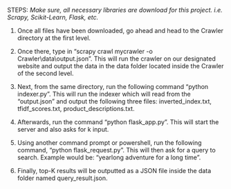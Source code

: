 STEPS:
*Make sure, all necessary libraries are download for this project. i.e. Scrapy, Scikit-Learn, Flask, etc.*

1. Once all files have been downloaded, go ahead and head to the Crawler directory at the first level. 

2. Once there, type in “scrapy crawl mycrawler -o Crawler\\data\\output.json”. This will run the crawler on our designated website and output the data in the data folder located inside the Crawler of the second level.

3. Next, from the same directory, run the following command “python indexer.py”. This will run the indexer which will read from the “output.json” and output the following three files: inverted_index.txt, tfidf_scores.txt, product_descriptions.txt.

4. Afterwards, run the command “python flask_app.py”. This will start the server and also asks for k input.
 
5. Using another command prompt or powershell, run the following command, “python flask_request.py”. This will then ask for a query to search. Example would be: “yearlong adventure for a long time”.
 
6. Finally, top-K results will be outputted as a JSON file inside the data folder named query_result.json. 
